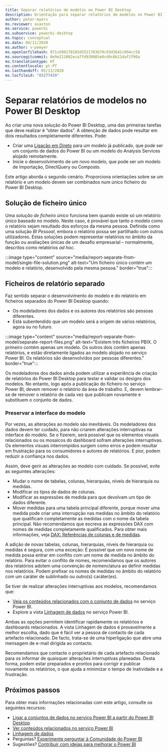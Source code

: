 ```yaml
---
title: Separar relatórios de modelos no Power BI Desktop
description: Orientação para separar relatórios de modelos no Power BI Desktop.
author: peter-myers
ms.reviewer: asaxton
ms.service: powerbi
ms.subservice: powerbi-desktop
ms.topic: conceptual
ms.date: 04/11/2020
ms.author: v-pemyer
ms.openlocfilehash: 971c699170103d5521763679c93d3641c094cc58
ms.sourcegitcommit: 0e9e211082eca7fd939803e0cd9c6b114af2f90a
ms.translationtype: HT
ms.contentlocale: pt-PT
ms.lasthandoff: 05/13/2020
ms.locfileid: "83277439"
---
```

# <a name="separate-reports-from-models-in-power-bi-desktop"></a>Separar relatórios de modelos no Power BI Desktop

Ao criar uma nova solução do Power BI Desktop, uma das primeiras tarefas que deve realizar é “obter dados”. A obtenção de dados pode resultar em dois resultados completamente diferentes. Pode:

- Criar uma [Ligação em Direto](../connect-data/desktop-report-lifecycle-datasets.md) para um modelo já publicado, que pode ser um conjunto de dados do Power BI ou um modelo do Analysis Services alojado remotamente.
- Inicie o desenvolvimento de um novo modelo, que pode ser um modelo de Importação, DirectQuery ou Composto.

Este artigo aborda o segundo cenário. Proporciona orientações sobre se um relatório e um modelo devem ser combinados num único ficheiro do Power BI Desktop.

## <a name="single-file-solution"></a>Solução de ficheiro único

Uma _solução de ficheiro único_ funciona bem quando existe só um relatório único baseado no modelo. Neste caso, é provável que tanto o modelo como o relatório sejam resultado dos esforços da mesma pessoa. Definida como uma solução _BI Pessoal_, embora o relatório possa ser partilhado com outros utilizadores. Estas soluções podem representar relatórios no âmbito da função ou avaliações únicas de um desafio empresarial – normalmente, descritos como relatórios _ad hoc_.

:::image type="content" source="media/report-separate-from-model/single-file-solution.png" alt-text="Um ficheiro único contém um modelo e relatório, desenvolvido pela mesma pessoa." border="true":::

## <a name="separate-report-files"></a>Ficheiros de relatório separado

Faz sentido separar o desenvolvimento do modelo e do relatório em ficheiros separados do Power BI Desktop quando:

- Os modeladores dos dados e os autores dos relatórios são pessoas diferentes.
- Está subentendido que um modelo será a origem de vários relatórios, agora ou no futuro.

:::image type="content" source="media/report-separate-from-model/separate-report-files.png" alt-text="Existem três ficheiros PBIX. O primeiro contém apenas um modelo. Os outros dois contêm apenas relatórios, e estão diretamente ligados ao modelo alojado no serviço Power BI. Os relatórios são desenvolvidos por pessoas diferentes." border="true":::

Os modeladores dos dados ainda podem utilizar a experiência de criação de relatórios do Power BI Desktop para testar e validar os designs dos modelos. No entanto, logo após a publicação do ficheiro no serviço Power BI, devem remover o relatório da área de trabalho. E, devem lembrar-se de remover o relatório de cada vez que publicam novamente e substituem o conjunto de dados.

### <a name="preserve-the-model-interface"></a>Preservar a interface do modelo

Por vezes, as alterações ao modelo são inevitáveis. Os modeladores dos dados devem ter cuidado, para não criarem alterações interruptivas na interface do modelo. Se o fizerem, será possível que os elementos visuais relacionados ou os mosaicos do dashboard sofram alterações interruptivas. Os elementos visuais interrompidos surgem como erros e podem resultar em frustração para os consumidores e autores de relatórios. E pior, podem reduzir a confiança nos dados.

Assim, deve gerir as alterações ao modelo com cuidado. Se possível, evite as seguintes alterações:

- Mudar o nome de tabelas, colunas, hierarquias, níveis de hierarquia ou medidas.
- Modificar os tipos de dados de colunas.
- Modificar as expressões de medida para que devolvam um tipo de dados diferente.
- Mover medidas para uma tabela principal diferente, porque mover uma medida pode criar uma interrupção nas medidas no âmbito do relatório que qualificam completamente as medidas com o nome da tabela principal. Não recomendamos que escreva as expressões DAX com nomes de medidas completamente qualificados. Para obter mais informações, veja [DAX: Referências de colunas e de medidas](dax-column-measure-references.md).

A adição de novas tabelas, colunas, hierarquias, níveis de hierarquia ou medidas é segura, com uma exceção: É possível que um novo nome de medida possa entrar em conflito com um nome de medida no âmbito do relatório. Para evitar o conflito de nomes, recomendamos que os autores dos relatórios adotem uma convenção de nomenclatura ao definir medidas nos relatórios. Podem prefixar os nomes de medidas no âmbito do relatório com um caráter de sublinhado ou outro(s) caráter(es).

Se tiver de realizar alterações interruptivas aos modelos, recomendamos que:

- [Veja os conteúdos relacionados com o conjunto de dados](../consumer/end-user-related.md#view-related-content-for-a-dataset) no serviço Power BI.
- Explore a vista [Linhagem de dados](../collaborate-share/service-data-lineage.md) no serviço Power BI.

Ambas as opções permitem identificar rapidamente os relatórios e dashboards relacionados. A vista Linhagem de dados é provavelmente a melhor escolha, dado que é fácil ver a pessoa de contacto de cada artefacto relacionado. De facto, trata-se de uma hiperligação que abre uma mensagem de e-mail dirigida ao contacto.

Recomendamos que contacte o proprietário de cada artefacto relacionado para os informar de quaisquer alterações interruptivas planeadas. Desta forma, podem estar preparados e prontos para corrigir e publicar novamente os relatórios, o que ajuda a minimizar o tempo de inatividade e a frustração.

## <a name="next-steps"></a>Próximos passos

Para obter mais informações relacionadas com este artigo, consulte os seguintes recursos:

- [Ligar a conjuntos de dados no serviço Power BI a partir do Power BI Desktop](../connect-data/desktop-report-lifecycle-datasets.md)
- [Ver conteúdos relacionados no serviço Power BI](../consumer/end-user-related.md)
- [Linhagem de dados](../collaborate-share/service-data-lineage.md)
- Perguntas? [Experimente perguntar à Comunidade do Power BI](https://community.powerbi.com/)
- Sugestões? [Contribuir com ideias para melhorar o Power BI](https://ideas.powerbi.com/)
